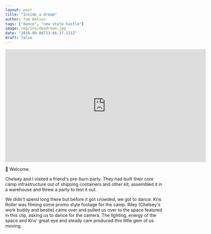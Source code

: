 ```yaml
---
layout: post
title: "Inside a dream"
author: Tom Watson
tags: ["dance", "new style hustle"]
image: img/insideadream.jpg
date: "2018-09-06T23:46:37.121Z"
draft: false
---
```


<iframe src="https://player.vimeo.com/video/301942088" width="640" height="360" frameborder="0" webkitallowfullscreen mozallowfullscreen allowfullscreen></iframe>

👋 Welcome.

Chelsey and I visited a friend's pre-burn party. They had built their core camp infrastructure out of shipping containers and other kit, assembled it in a warehouse and threw a party to test it out. 

We didn't spend long there but before it got crowded, we got to dance. Kris Roller was filming some promo style footage for the camp. Riley (Chelsey's work buddy and bestie) came over and pulled us over to the space featured in this clip, asking us to dance for the camera. The lighting, energy of the space and Kris' great eye and steady cam produced this little gem of us moving.
